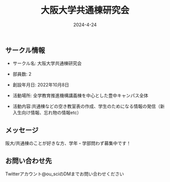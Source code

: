 ﻿---
title: '大阪大学共通棟研究会'
excerpt: ''
date: '2024-4-24'
iconImage: '/assets/029/icon.png'
coverImage: '/assets/029/cover.jpg'
ogImage:
  url: '/assets/029/icon.png'
tags:
  - 'サークル'
  - '活動中'
---

## サークル情報
- サークル名: 大阪大学共通棟研究会
- 部員数: 2
- 創設年月日: 2022年10月8日
- 活動場所: 全学教育推進機構講義棟を中心とした豊中キャンパス全体

- 活動内容:共通棟などの空き教室表の作成、学生のためになる情報の発信（新入生向け情報、忘れ物の情報etc）

## メッセージ
阪大/共通棟のことが好きな方、学年・学部問わず募集中です！

## お問い合わせ先
Twitterアカウント@ou_sciのDMまでお問い合わせください

